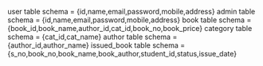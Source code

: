 user table schema = {id,name,email,password,mobile,address}
admin table schema = {id,name,email,password,mobile,address}
book table schema = {book_id,book_name,author_id,cat_id,book_no,book_price}
category table schema = {cat_id,cat_name}
author table schema = {author_id,author_name}
issued_book table schema = {s_no,book_no,book_name,book_author,student_id,status,issue_date}